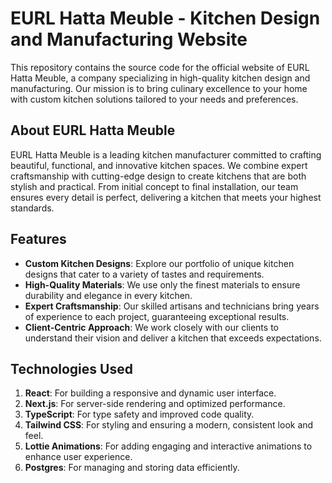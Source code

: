 # EURL Hatta Meuble - Kitchen Design and Manufacturing Website

This repository contains the source code for the official website of EURL Hatta Meuble, a company specializing in high-quality kitchen design and manufacturing. Our mission is to bring culinary excellence to your home with custom kitchen solutions tailored to your needs and preferences.

## About EURL Hatta Meuble

EURL Hatta Meuble is a leading kitchen manufacturer committed to crafting beautiful, functional, and innovative kitchen spaces. We combine expert craftsmanship with cutting-edge design to create kitchens that are both stylish and practical. From initial concept to final installation, our team ensures every detail is perfect, delivering a kitchen that meets your highest standards.

## Features

- **Custom Kitchen Designs**: Explore our portfolio of unique kitchen designs that cater to a variety of tastes and requirements.
- **High-Quality Materials**: We use only the finest materials to ensure durability and elegance in every kitchen.
- **Expert Craftsmanship**: Our skilled artisans and technicians bring years of experience to each project, guaranteeing exceptional results.
- **Client-Centric Approach**: We work closely with our clients to understand their vision and deliver a kitchen that exceeds expectations.

## Technologies Used

1. **React**: For building a responsive and dynamic user interface.
2. **Next.js**: For server-side rendering and optimized performance.
3. **TypeScript**: For type safety and improved code quality.
4. **Tailwind CSS**: For styling and ensuring a modern, consistent look and feel.
5. **Lottie Animations**: For adding engaging and interactive animations to enhance user experience.
6. **Postgres**: For managing and storing data efficiently.
